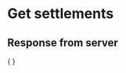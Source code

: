 # Get settlements

<tabs>
  <tab title="PHP5">
<code-block lang="PHP">
<![CDATA[
// Work in progress
]]>
</code-block>
  </tab>
  <tab title="PHP8">
<code-block lang="PHP">
<![CDATA[
// Work in progress
]]>
</code-block>
  </tab>
  <tab title="C#">
<code-block lang="c#">
<![CDATA[
// Work in progress
]]>
</code-block>
  </tab>
  <tab title="Python">
<code-block lang="Python">
<![CDATA[
# Work in progress
]]>
</code-block>
  </tab>
</tabs>

## Response from server
<code-block lang="json">
{
}
</code-block>